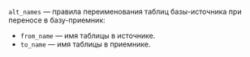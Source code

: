 `alt_names` — правила переименования таблиц базы-источника при переносе в базу-приемник:

* `from_name` — имя таблицы в источнике.
* `to_name` — имя таблицы в приемнике.
